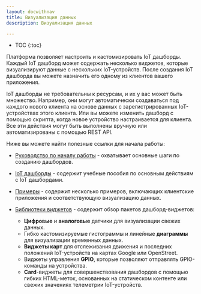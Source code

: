 ```yaml
---
layout: docwithnav
title: Визуализация данных
description: Визуализация данных

---
```


* TOC
{:toc}

Платформа позволяет настроить и кастомизировать IoT дашборды. Каждый IoT дашборд может содержать несколько виджетов, которые визуализируют данные с нескольких IoT-устройств. После создания IoT дашборда вы можете назначить его одному из клиентов вашего приложения.
 
IoT дашборды не требовательны к ресурсам, и их у вас может быть множество. Например, они могут автоматически создаваться под каждого нового клиента на основе данных с зарегистрированных IoT-устройствах этого клиента. Или вы можете изменить дашборд с помощью скрипта, когда новое устройство настраивается для клиента. Все эти действия могут быть выполнены вручную или автоматизированы с помощью REST API.

Ниже вы можете найти полезные ссылки для начала работы:

 - [Руководство по началу работы](/docs/getting-started-guides/helloworld/) - охватывает основные шаги по созданию дашбордов.
 - [IoT дашборды](/docs/user-guide/ui/dashboards/) - содержит учебные пособия по основным действиям с IoT дашбордами.
 - [Примеры](/docs/samples/) - содержит несколько примеров, включающих клиентские приложения и соответствующую визуализацию данных.
 - [Библиотеки виджетов](/docs/user-guide/ui/widget-library/) - содержит обзор пакетов дашборд-виджетов:

   - **Цифровые** и **аналоговые** датчики для визуализации свежих данных.
   - Гибко кастомизируемые гистограммы и линейные **диаграммы** для визуализации временных данных.
   - **Виджеты карт** для отслеживания движения и последних положений IoT-устройств на картах Google или OpenStreet.
   - Виджеты управления **GPIO**, которые позволяют отправлять GPIO-команды на устройства.
   - **Card**-виджеты для совершенствования дашбордов с помощью гибких HTML-меток, основанных на статическом контенте или свежих значениях телеметрии IoT-устройств.
